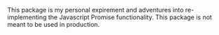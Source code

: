
This package is my personal expirement and adventures into re-implementing the Javascript Promise functionality.
This package is not meant to be used in production.
